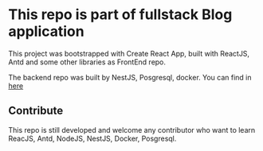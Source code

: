 # This repo is part of fullstack Blog application

This project was bootstrapped with Create React App, built with ReactJS, Antd and some other libraries as FrontEnd repo.

The backend repo was built by NestJS, Posgresql, docker. You can find in [here](https://github.com/haivx/community-backend)

## Contribute

This repo is still developed and welcome any contributor who want to learn ReacJS, Antd, NodeJS, NestJS, Docker, Posgresql.
